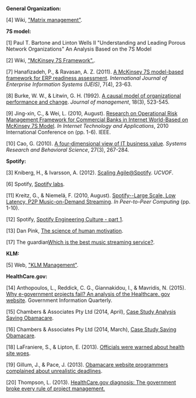 **General Organization:**

[4] Wiki, ["Matrix management"](https://en.wikipedia.org/wiki/Matrix_management).

**7S model:**

[1] Paul T. Bartone and Linton Wells II "Understanding and Leading Porous Network Organizations" An Analysis Based on the 7S Model 

[2] Wiki, ["McKinsey 7S Framework".](https://en.wikipedia.org/wiki/McKinsey_7S_Framework).

[7] Hanafizadeh, P., & Ravasan, A. Z. (2011). [A McKinsey 7S model-based framework for ERP readiness assessment](https://www.researchgate.net/profile/Payam_Hanafizadeh/publication/220527074_A_McKinsey_7S_Model-Based_Framework_for_ERP_Readiness_Assessment/links/0046351b54f4525f5d000000.pdf). *International Journal of Enterprise Information Systems (IJEIS)*, 7(4), 23-63.

[8] Burke, W. W., & Litwin, G. H. (1992). [A causal model of organizational performance and change](http://ejournal.narotama.ac.id/files/A%20Causal%20Model%20of%20Organizational%20Performance%20and%20Change.pdf). *Journal of management*, 18(3), 523-545.

[9] Jing-xin, C., & Wei, L. (2010, August). [Research on Operational Risk Management Framework for Commercial Banks in Internet World-Based on McKinsey 7S Model](http://ieeexplore.ieee.org/xpls/abs_all.jsp?arnumber=5566111&tag=1). *In Internet Technology and Applications*, 2010 International Conference on (pp. 1-6). IEEE.

[10] Cao, G. (2010). [A four‐dimensional view of IT business value](https://www.researchgate.net/profile/Guangming_Cao3/publication/229743154_A_Four-Dimensional_View_of_IT_Business_Value/links/55fa82ad08ae07629e019d9a.pdf). *Systems Research and Behavioral Science*, 27(3), 267-284.

**Spotify:**

[3] Kniberg, H., & Ivarsson, A. (2012). [Scaling Agile@Spotify](https://creativeheldstab.com/wp-content/uploads/2014/09/scaling-agile-spotify-11.pdf). *UCVOF*.

[6] Spotify, [Spotify labs](https://labs.spotify.com/2016/02/15/spotify-technology-career-steps/).

[11] Kreitz, G., & Niemelä, F. (2010, August). [Spotify--Large Scale, Low Latency, P2P Music-on-Demand Streaming](http://diyhpl.us/~bryan/papers2/distributed/distributed-systems/spotify-p2p-streaming.2010.pdf). *In Peer-to-Peer Computing* (pp. 1-10).

[12] Spotify, [Spotify Engineering Culture - part 1](https://vimeo.com/user14023874/spotify-engineering-culture-part1).

[13] Dan Pink, [The science of human motivation](https://youtu.be/rrkrvAUbU9Y?list=PLjzx_gymL6dPiP6c9YlA96dT8beeAehXe).

[17] The guardian[Which is the best music streaming service?](http://www.theguardian.com/technology/2016/feb/16/which-is-the-best-music-streaming-service-spotify-apple-music).

**KLM:**

[5] Web, ["KLM Management"](http://www.klm.com/corporate/nl/about-klm/management/).

**HealthCare.gov:**

[14] Anthopoulos, L., Reddick, C. G., Giannakidou, I., & Mavridis, N. (2015). [Why e-government projects fail? An analysis of the Healthcare. gov website](http://www.sciencedirect.com/science/article/pii/S0740624X15000799). Government Information Quarterly.

[15] Chambers & Associates Pty Ltd (2014, April), [Case Study Analysis Saving Obamacare](http://www.chambers.com.au/public_resources/case_study/obamacare/saving-obamacare-case-study-analysis.pdf).

[16] Chambers & Associates Pty Ltd (2014, March), [Case Study Saving Obamacare](http://www.chambers.com.au/public_resources/case_study/obamacare/saving-obamacare-case-study.pdf).

[18] LaFraniere, S., & Lipton, E. (2013). [Officials were warned about health site woes](http://www.nytimes.com/2013/11/19/us/politics/administrationopen-to-direct-insurance-company-signups.html?pagewanted=all&_r=0).

[19] Gillum, J., & Pace, J. (2013). [Obamacare website programmers complained about unrealistic deadlines](http://www.huffingtonpost.com/2013/10/22/obamacarewebsite-programmers_n_4141411.html).

[20] Thompson, L. (2013). [HealthCare.gov diagnosis: The government broke every rule of project management.](http://www.forbes.com/sites/lorenthompson/2013/12/03/healthcare-gov-diagnosis-the-government-broke-every-rule-of-projectmanagement/)